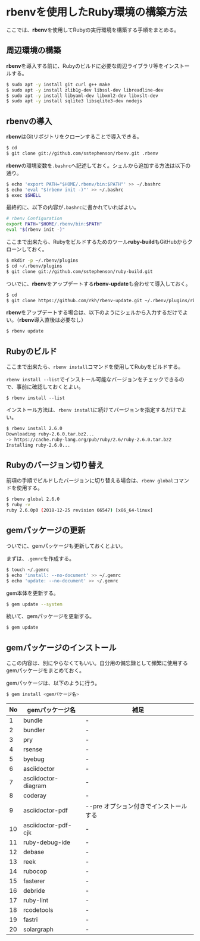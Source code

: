 # rbenvを使用したRuby環境の構築方法

ここでは、**rbenv**を使用してRubyの実行環境を構築する手順をまとめる。

## 周辺環境の構築

**rbenv**を導入する前に、Rubyのビルドに必要な周辺ライブラリ等をインストールする。

~~~bash
$ sudo apt -y install git curl g++ make
$ sudo apt -y install zlib1g-dev libssl-dev libreadline-dev
$ sudo apt -y install libyaml-dev libxml2-dev libxslt-dev
$ sudo apt -y install sqlite3 libsqlite3-dev nodejs
~~~

## rbenvの導入

**rbenv**はGitリポジトリをクローンすることで導入できる。

~~~bash
$ cd
$ git clone git://github.com/sstephenson/rbenv.git .rbenv
~~~

**rbenv**の環境変数を`.bashrc`へ記述しておく。シェルから追加する方法は以下の通り。

~~~bash
$ echo 'export PATH="$HOME/.rbenv/bin:$PATH"' >> ~/.bashrc
$ echo 'eval "$(rbenv init -)"' >> ~/.bashrc
$ exec $SHELL
~~~

最終的に、以下の内容が`.bashrc`に書かれていればよい。

~~~sh
# rbenv Configuration
export PATH="$HOME/.rbenv/bin:$PATH"
eval "$(rbenv init -)"
~~~

ここまで出来たら、Rubyをビルドするためのツール**ruby-build**もGitHubからクローンしておく。

~~~bash
$ mkdir -p ~/.rbenv/plugins
$ cd ~/.rbenv/plugins
$ git clone git://github.com/sstephenson/ruby-build.git
~~~

ついでに、**rbenv**をアップデートする**rbenv-update**も合わせて導入しておく。

~~~bash
$ cd
$ git clone https://github.com/rkh/rbenv-update.git ~/.rbenv/plugins/rbenv-update
~~~

**rbenv**をアップデートする場合は、以下のようにシェルから入力するだけでよい。（**rbenv**導入直後は必要なし）

~~~bash
$ rbenv update
~~~

## Rubyのビルド

ここまで出来たら、`rbenv install`コマンドを使用してRubyをビルドする。

`rbenv install --list`でインストール可能なバージョンをチェックできるので、事前に確認しておくとよい。

~~~
$ rbenv install --list
~~~

インストール方法は、`rbenv install`に続けてバージョンを指定するだけでよい。

~~~bash
$ rbenv install 2.6.0
Downloading ruby-2.6.0.tar.bz2...
-> https://cache.ruby-lang.org/pub/ruby/2.6/ruby-2.6.0.tar.bz2
Installing ruby-2.6.0...
~~~

## Rubyのバージョン切り替え

前項の手順でビルドしたバージョンに切り替える場合は、`rbenv global`コマンドを使用する。

~~~bash
$ rbenv global 2.6.0
$ ruby -v
ruby 2.6.0p0 (2018-12-25 revision 66547) [x86_64-linux]
~~~

## gemパッケージの更新

ついでに、gemパッケージも更新しておくとよい。

まずは、`.gemrc`を作成する。

~~~bash
$ touch ~/.gemrc
$ echo 'install: --no-document' >> ~/.gemrc
$ echo 'update: --no-document' >> ~/.gemrc
~~~

gem本体を更新する。

~~~bash
$ gem update --system
~~~

続いて、gemパッケージを更新する。

~~~bash
$ gem update
~~~

## gemパッケージのインストール

ここの内容は、別にやらなくてもいい。自分用の備忘録として頻繁に使用するgemパッケージをまとめておく。

gemパッケージは、以下のように行う。

~~~bash
$ gem install <gemパケージ名>
~~~

| No   | gemパッケージ名     | 補足                                   |
| ---- | ------------------- | -------------------------------------- |
| 1    | bundle              | -                                      |
| 2    | bundler             | -                                      |
| 3    | pry                 | -                                      |
| 4    | rsense              | -                                      |
| 5    | byebug              | -                                      |
| 6    | asciidoctor         | -                                      |
| 7    | asciidoctor-diagram | -                                      |
| 8    | coderay             | -                                      |
| 9    | asciidoctor-pdf     | --pre オプション付きでインストールする |
| 10   | asciidoctor-pdf-cjk | -                                      |
| 11   | ruby-debug-ide      | -                                      |
| 12   | debase              | -                                      |
| 13   | reek                | -                                      |
| 14   | rubocop             | -                                      |
| 15   | fasterer            | -                                      |
| 16   | debride             | -                                      |
| 17   | ruby-lint           | -                                      |
| 18   | rcodetools          | -                                      |
| 19   | fastri              | -                                      |
| 20   | solargraph          | -                                      |